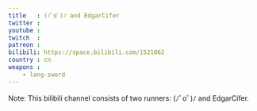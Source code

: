 ```yaml
---
title   : (ﾉﾟοﾟ)ﾉ and EdgarCifer
twitter :
youtube :
twitch  :
patreon :
bilibili: https://space.bilibili.com/1521062
country : cn
weapons :
    - long-sword
---
```


Note: This bilibili channel consists of two runners: (ﾉﾟοﾟ)ﾉ and EdgarCifer.

